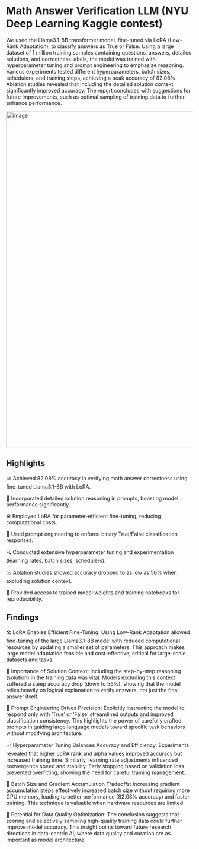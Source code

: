 # Math Answer Verification LLM (NYU Deep Learning Kaggle contest)

We used the Llama3.1-8B transformer model, fine-tuned via LoRA (Low-Rank Adaptation), to classify answers as True or False. Using a large dataset of 1 million training samples containing questions, answers, detailed solutions, and correctness labels, the model was trained with hyperparameter tuning and prompt engineering to emphasize reasoning. Various experiments tested different hyperparameters, batch sizes, schedulers, and training steps, achieving a peak accuracy of 82.08%. Ablation studies revealed that including the detailed solution context significantly improved accuracy. The report concludes with suggestions for future improvements, such as optimal sampling of training data to further enhance performance.

<img width="694" height="907" alt="image" src="https://github.com/user-attachments/assets/d2d9521b-42af-4b4b-803e-d70c2dda7b89" />

## Highlights
📊 Achieved 82.08% accuracy in verifying math answer correctness using fine-tuned Llama3.1-8B with LoRA.

🧠 Incorporated detailed solution reasoning in prompts, boosting model performance significantly.

⚙️ Employed LoRA for parameter-efficient fine-tuning, reducing computational costs.

🔄 Used prompt engineering to enforce binary True/False classification responses.

🔍 Conducted extensive hyperparameter tuning and experimentation (learning rates, batch sizes, schedulers).

📉 Ablation studies showed accuracy dropped to as low as 56% when excluding solution context.

💾 Provided access to trained model weights and training notebooks for reproducibility.

## Findings

🛠️ LoRA Enables Efficient Fine-Tuning: Using Low-Rank Adaptation allowed fine-tuning of the large Llama3.1-8B model with reduced computational resources by updating a smaller set of parameters. This approach makes large model adaptation feasible and cost-effective, critical for large-scale datasets and tasks.

🧩 Importance of Solution Context: Including the step-by-step reasoning (solution) in the training data was vital. Models excluding this context suffered a steep accuracy drop (down to 56%), showing that the model relies heavily on logical explanation to verify answers, not just the final answer itself.

🎯 Prompt Engineering Drives Precision: Explicitly instructing the model to respond only with ‘True’ or ‘False’ streamlined outputs and improved classification consistency. This highlights the power of carefully crafted prompts in guiding large language models toward specific task behaviors without modifying architecture.

📈 Hyperparameter Tuning Balances Accuracy and Efficiency: Experiments revealed that higher LoRA rank and alpha values improved accuracy but increased training time. Similarly, learning rate adjustments influenced convergence speed and stability. Early stopping based on validation loss prevented overfitting, showing the need for careful training management.

🔄 Batch Size and Gradient Accumulation Tradeoffs: Increasing gradient accumulation steps effectively increased batch size without requiring more GPU memory, leading to better performance (82.08% accuracy) and faster training. This technique is valuable when hardware resources are limited.

🔮 Potential for Data Quality Optimization: The conclusion suggests that scoring and selectively sampling high-quality training data could further improve model accuracy. This insight points toward future research directions in data-centric AI, where data quality and curation are as important as model architecture.


